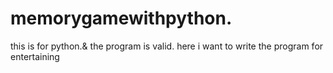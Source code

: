 # memorygamewithpython.
this is for python.& the program is valid.
here i want to write the program for entertaining
